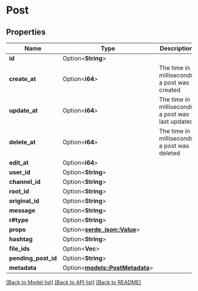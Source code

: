 # Post

## Properties

Name | Type | Description | Notes
------------ | ------------- | ------------- | -------------
**id** | Option<**String**> |  | [optional]
**create_at** | Option<**i64**> | The time in milliseconds a post was created | [optional]
**update_at** | Option<**i64**> | The time in milliseconds a post was last updated | [optional]
**delete_at** | Option<**i64**> | The time in milliseconds a post was deleted | [optional]
**edit_at** | Option<**i64**> |  | [optional]
**user_id** | Option<**String**> |  | [optional]
**channel_id** | Option<**String**> |  | [optional]
**root_id** | Option<**String**> |  | [optional]
**original_id** | Option<**String**> |  | [optional]
**message** | Option<**String**> |  | [optional]
**r#type** | Option<**String**> |  | [optional]
**props** | Option<[**serde_json::Value**](.md)> |  | [optional]
**hashtag** | Option<**String**> |  | [optional]
**file_ids** | Option<**Vec<String>**> |  | [optional]
**pending_post_id** | Option<**String**> |  | [optional]
**metadata** | Option<[**models::PostMetadata**](PostMetadata.md)> |  | [optional]

[[Back to Model list]](../README.md#documentation-for-models) [[Back to API list]](../README.md#documentation-for-api-endpoints) [[Back to README]](../README.md)



